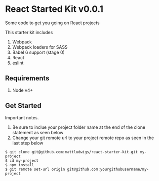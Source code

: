 # React Started Kit v0.0.1

Some code to get you going on React projects

This starter kit includes

1. Webpack
2. Webpack loaders for SASS
3. Babel 6 support (stage 0)
4. React
5. eslint


## Requirements
1. Node v4+

## Get Started

Important notes.

1. Be sure to inclue your project folder name at the end of the clone statement as seen below
2. Change your git romote url to your project remote repo as seen in the last step below

```
$ git clone git@github.com:mattludwigs/react-starter-kit.git my-project
$ cd my-project
$ npm install
$ git remote set-url origin git@github.com:yourgithubusername/my-project

```

